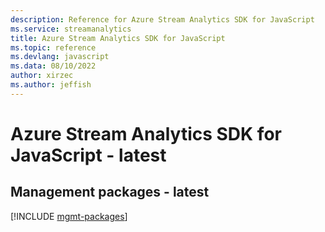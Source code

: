 ```yaml
---
description: Reference for Azure Stream Analytics SDK for JavaScript
ms.service: streamanalytics
title: Azure Stream Analytics SDK for JavaScript
ms.topic: reference
ms.devlang: javascript
ms.data: 08/10/2022
author: xirzec
ms.author: jeffish
---
```

# Azure Stream Analytics SDK for JavaScript - latest

## Management packages - latest
[!INCLUDE [mgmt-packages](stream-analytics-mgmt-index.md)]